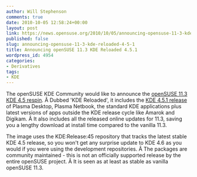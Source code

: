 ```yaml
---
author: Will Stephenson
comments: true
date: 2010-10-05 12:58:24+00:00
layout: post
link: https://news.opensuse.org/2010/10/05/announcing-opensuse-11-3-kde-reloaded-4-5-1/
published: false
slug: announcing-opensuse-11-3-kde-reloaded-4-5-1
title: Announcing openSUSE 11.3 KDE Reloaded 4.5.1
wordpress_id: 4954
categories:
- Derivatives
tags:
- KDE
---
```


The openSUSE KDE Community would like to announce the [openSUSE 11.3 KDE 4.5 respin](http://home.kde.org/~kdelive/#reloaded). Â Dubbed 'KDE Reloaded', it includes the [KDE 4.5.1 release](http://www.kde.org/announcements/announce-4.5.1.php) of Plasma Desktop, Plasma Netbook, the standard KDE applications plus latest versions of apps outside the KDE release cycle like Amarok and Digikam. Â It also includes all the released online updates for 11.3, saving you a lengthy download at install time compared to the vanilla 11.3.

The image uses the KDE:Release:45 repository that tracks the latest stable KDE 4.5 release, so you won't get any surprise update to KDE 4.6 as you would if you were using the development repositories. Â The packages are community maintained - this is not an officially supported release by the entire openSUSE project. Â It is seen as at least as stable as vanilla openSUSE 11.3.
